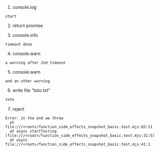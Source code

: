 1. console.log
```console
start
```

2. return promise

3. console.info
```console
timeout done
```

4. console.warn
```console
a warning after 2nd timeout
```

5. console.warn
```console
and an other warning
```

6. write file "toto.txt"
```txt
toto
```

7. reject
```undefined
Error: in the end we throw
  at file:///<root>/function_side_effects_snapshot_basic.test.mjs:83:11
  at async startTesting (file:///<root>/function_side_effects_snapshot_basic.test.mjs:31:5)
  at async file:///<root>/function_side_effects_snapshot_basic.test.mjs:41:1
```